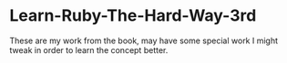 # Learn-Ruby-The-Hard-Way-3rd

These are my work from the book, may have some special work I might tweak in order to learn the concept better.
